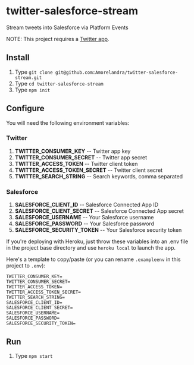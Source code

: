 # twitter-salesforce-stream
Stream tweets into Salesforce via Platform Events

NOTE: This project requires a [Twitter app](https://apps.twitter.com/).

## Install
1. Type `git clone git@github.com:Amorelandra/twitter-salesforce-stream.git`
1. Type `cd twitter-salesforce-stream`
1. Type `npm init`

## Configure

You will need the following environment variables:

### Twitter
1. __TWITTER_CONSUMER_KEY__ -- Twitter app key
1. __TWITTER_CONSUMER_SECRET__ -- Twitter app secret
1. __TWITTER_ACCESS_TOKEN__ -- Twitter client token
1. __TWITTER_ACCESS_TOKEN_SECRET__ -- Twitter client secret
1. __TWITTER_SEARCH_STRING__ -- Search keywords, comma separated

### Salesforce
1. __SALESFORCE_CLIENT_ID__ -- Salesforce Connected App ID
1. __SALESFORCE_CLIENT_SECRET__ -- Salesforce Connected App secret
1. __SALESFORCE_USERNAME__ -- Your Salesforce username
1. __SALESFORCE_PASSWORD__ -- Your Salesforce password
1. __SALESFORCE_SECURITY_TOKEN__ -- Your Salesforce security token

If you're deploying with Heroku, just throw these variables into an .env file in the project base directory and use `heroku local` to launch the app.

Here's a template to copy/paste (or you can rename `.exampleenv` in this project to `.env`):
```code
TWITTER_CONSUMER_KEY=
TWITTER_CONSUMER_SECRET=
TWITTER_ACCESS_TOKEN=
TWITTER_ACCESS_TOKEN_SECRET=
TWITTER_SEARCH_STRING=
SALESFORCE_CLIENT_ID=
SALESFORCE_CLIENT_SECRET=
SALESFORCE_USERNAME=
SALESFORCE_PASSWORD=
SALESFORCE_SECURITY_TOKEN=
```

## Run
1. Type `npm start`
